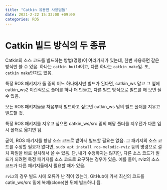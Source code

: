 ```yaml
---
title: "Catkin 유용한 사용법들"
date: 2021-2-22 15:33:00 +09:00
categories: ROS
---
```


# Catkin 빌드 방식의 두 종류
Catkin의 소스 코드를 빌드하는 방법(명령)이 여러가지가 있는데, 한번 사용하면 같은 방식만 쓸 수 있음. 하나는 `catkin build`이고, 다른 하나는 `catkin_make`임. 또, `catkin make`인가도 있음.
   
특정 ROS 패키지가 둘 중의 어느 하나에서만 빌드가 된다면, catkin_ws 말고 그 옆에 catkin_ws2 이런식으로 폴더를 하나 더 만들고, 다른 빌드 방식으로 빌드를 해 보면 될 수 있음.

모든 ROS 패키지들을 처음부터 빌드하고 싶으면 catkin_ws 밑의 빌드 폴더를 지우고 빌드할 것.

특정 ROS 패키지를 지우고 싶으면 catkin_ws/src 밑의 해당 폴더를 지우던가 다른 임시 폴더로 옮기면 됨.

굳이, ROS 패키지를 항상 소스 코드로 받아서 빌드할 필요는 없음. 그 패키지의 소스 코드를 수정할 필요가 없다면, `sudo apt install ros-melodic-rviz` 등의 명령으로 설치 파일을 바로 설치해서 쓸 수 있음.
단, 내가 수정하지는 않지만, 다른 소스 코드가 빌드가 되려면 특정 패키지를 소스 코드로 요구하는 경우가 있음. 예를 들어, rviz의 소스 코드가 다른 패키지들에서 필요할 때가 있음.

`rviz`의 경우 빌드 시에 오류가 난 적이 있는데, GitHub에 가서 최신의 코드를 catin_ws/src 밑에 복제(clone)한 뒤에 빌드하니 됨.
